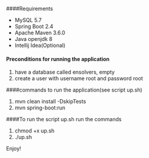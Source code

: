 ####Requirements
* MySQL 5.7
* Spring Boot 2.4
* Apache Maven 3.6.0
* Java openjdk 8
* Intellij Idea(Optional)

#### Preconditions for running the application
1) have a database called ensolvers, empty
2) create a user with username root and password root

####commands to run the application(see script up.sh)
1. mvn clean install -DskipTests
2. mvn spring-boot:run

####To run the script up.sh run the commands
1. chmod +x up.sh
2. ./up.sh


Enjoy!